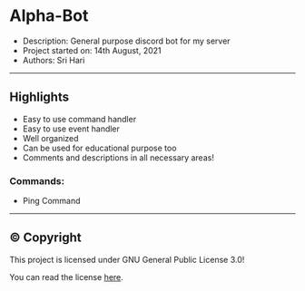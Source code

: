 # Alpha-Bot
* Description: General purpose discord bot for my server
* Project started on: 14th August, 2021
* Authors: Sri Hari

-------

## Highlights
- Easy to use command handler
- Easy to use event handler
- Well organized
- Can be used for educational purpose too
- Comments and descriptions in all necessary areas!

### Commands:
- Ping Command

-----

## ©️ Copyright
This project is licensed under GNU General Public License 3.0!

You can read the license [here](https://github.com/SriHari-15/Alpha-Bot/blob/master/LICENSE.md).
